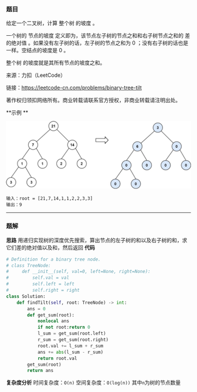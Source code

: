 ### 题目
给定一个二叉树，计算 整个树 的坡度 。

一个树的 节点的坡度 定义即为，该节点左子树的节点之和和右子树节点之和的 差的绝对值 。如果没有左子树的话，左子树的节点之和为 0 ；没有右子树的话也是一样。空结点的坡度是 0 。

整个树 的坡度就是其所有节点的坡度之和。

来源：力扣（LeetCode）

链接：https://leetcode-cn.com/problems/binary-tree-tilt

著作权归领扣网络所有。商业转载请联系官方授权，非商业转载请注明出处。

**示例 **

<img src="..\pic\563.二叉树的坡度.jpg" style="zoom:50%;" />

```
输入：root = [21,7,14,1,1,2,2,3,3]
输出：9
```

------------
### 题解
**思路**
用递归实现树的深度优先搜索，算出节点的左子树的和以及右子树的和，求它们差的绝对值以及和，然后返回
**代码**

```python
# Definition for a binary tree node.
# class TreeNode:
#     def __init__(self, val=0, left=None, right=None):
#         self.val = val
#         self.left = left
#         self.right = right
class Solution:
    def findTilt(self, root: TreeNode) -> int:
        ans = 0
        def get_sum(root):
            nonlocal ans
            if not root:return 0
            l_sum = get_sum(root.left)
            r_sum = get_sum(root.right)
            root.val += l_sum + r_sum
            ans += abs(l_sum - r_sum)
            return root.val
        get_sum(root)
        return ans
```
**复杂度分析**
时间复杂度：`O(n)`
空间复杂度：`O(log(n))`
其中`n`为树的节点数量

